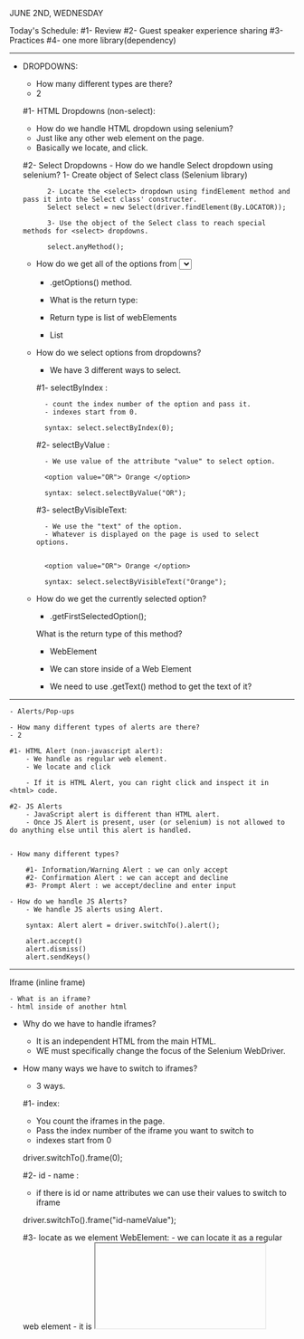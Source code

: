 JUNE 2ND, WEDNESDAY

Today's Schedule:
#1- Review
#2- Guest speaker experience sharing
#3- Practices
#4- one more library(dependency)


---------------------------------------------------------------------------

- DROPDOWNS:

    - How many different types are there?
    - 2

  #1- HTML Dropdowns (non-select):
  	- How do we handle HTML dropdown using selenium?
  	- Just like any other web element on the page.
  	- Basically we locate, and click.


	#2- Select Dropdowns
		- How do we handle Select dropdown using selenium?
			1- Create object of Select class (Selenium library)


			2- Locate the <select> dropdown using findElement method and pass it into the Select class' constructer.
			Select select = new Select(driver.findElement(By.LOCATOR));

			3- Use the object of the Select class to reach special methods for <select> dropdowns.

			select.anyMethod();


	- How do we get all of the options from <select> dropdowns?
		- .getOptions() method.

		- What is the return type:
		- Return type is list of webElements

		 - List<WebElement>		 

	- How do we select options from dropdowns?
		- We have 3 different ways to select.

		#1- selectByIndex		: 

			- count the index number of the option and pass it.
			- indexes start from 0.

			syntax: select.selectByIndex(0);

		#2- selectByValue		:

			- We use value of the attribute "value" to select option.

			<option value="OR"> Orange </option>

			syntax: select.selectByValue("OR");


		#3- selectByVisibleText:

			- We use the "text" of the option.
			- Whatever is displayed on the page is used to select options.


			<option value="OR"> Orange </option>

			syntax: select.selectByVisibleText("Orange");


	- How do we get the currently selected option?
		- .getFirstSelectedOption();

		What is the return type of this method?
		- WebElement
		- We can store inside of a Web Element

		- We need to use .getText() method to get the text of it?


---------------------------------------------------------------------------

	- Alerts/Pop-ups

	- How many different types of alerts are there?
	- 2

	#1- HTML Alert (non-javascript alert):
		- We handle as regular web element.
		- We locate and click

		- If it is HTML Alert, you can right click and inspect it in <html> code.

	#2- JS Alerts
		- JavaScript alert is different than HTML alert.
		- Once JS Alert is present, user (or selenium) is not allowed to do anything else until this alert is handled.


	- How many different types?

		#1- Information/Warning Alert : we can only accept
		#2- Confirmation Alert : we can accept and decline
		#3- Prompt Alert : we accept/decline and enter input

	- How do we handle JS Alerts?
		- We handle JS alerts using Alert.

		syntax: Alert alert = driver.switchTo().alert();

		alert.accept()
		alert.dismiss()
		alert.sendKeys()


------------------------------------------------------

Iframe (inline frame)

	- What is an iframe?
	- html inside of another html

- Why do we have to handle iframes?
    - It is an independent HTML from the main HTML.
    - WE must specifically change the focus of the Selenium WebDriver.


- How many ways we have to switch to iframes?
    - 3 ways.

  #1- index:
  	- You count the iframes in the page.
  	- Pass the index number of the iframe you want to switch to
  	- indexes start from 0  

  	driver.switchTo().frame(0);

  #2- id - name :
  	- if there is id or name attributes we can use their values to switch to iframe

  	driver.switchTo().frame("id-nameValue");


	#3- locate as we element WebElement:
		- we can locate it as a regular web element
		- it is <iframe> tag
		- we can locate it using any attribute any values and switch to it.

	
		driver.switchTo().frame(driver.findElement(By.locator));


1	-html
2		-html --> driver.switchTo().parentFrame(); --> will switch back to line 1
--> driver.switchTo().defaultContent(); --> will switch back to line 1

3		-html --> driver.switchTo().parentFrame(); --> will switch back to line 1
--> driver.switchTo().defaultContent();	--> will switch back to line 1

4			-html --> driver.switchTo().parentFrame(); --> will switch back to line 3
--> driver.switchTo().defaultContent(); ;	--> will switch back to line 1


1	<html>
2		<html>
</html>
3		<html>
4			<html></html>
</html>
</html>


- Once you switch browser driver's focus to an iframe, you must switch it back to be able to do action on the web elements outside of it.

------------------------------------------------------------------------
How to handle windows/tabs using Selenium

	Is there any difference for Selenium in between a tab or browser window?	
	- NO. Selenium considers everything as a seperate window.

	- Selenium uses "window handles" to differentiate in between different windows(tabs)

What is a window handle?
- It is an randomly auto-generated alphanumeric and unique string for each window.
- Every single window will have different "window handle".
- We don't have to do anything special for this.
- Every time we run our driver, in each new session, a brand new unique window handle will be generated.

- How do we get the current window's handle?
    - .getWindowHandle() method is used to get current window

    - Return type of .getWindowHandle(): String

- How do we get all of the currently opened windows' handles?
    - .getWindowHandles()
    - This method will return all of the currently opened windows' handles.
    - Selenium will only see the browsers that are opened in the current session.''

    - Return type: Set<String>

























